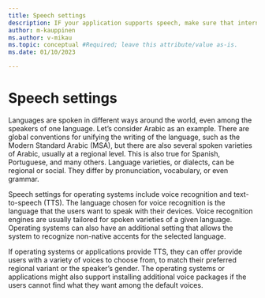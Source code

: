 ```yaml
---
title: Speech settings
description: IF your application supports speech, make sure that international users also benefit.
author: m-kauppinen
ms.author: v-mikau
ms.topic: conceptual #Required; leave this attribute/value as-is.
ms.date: 01/10/2023

---
```


# Speech settings

Languages are spoken in different ways around the world, even among the speakers of one language. Let’s consider Arabic as an example. There are global conventions for unifying the writing of the language, such as the Modern Standard Arabic (MSA), but there are also several spoken varieties of Arabic, usually at a regional level. This is also true for Spanish, Portuguese, and many others. Language varieties, or dialects, can be regional or social. They differ by pronunciation, vocabulary, or even grammar.

Speech settings for operating systems include voice recognition and text-to-speech (TTS). The language chosen for voice recognition is the language that the users want to speak with their devices. Voice recognition engines are usually tailored for spoken varieties of a given language. Operating systems can also have an additional setting that allows the system to recognize non-native accents for the selected language.

If operating systems or applications provide TTS, they can offer provide users with a variety of voices to choose from, to match their preferred regional variant or the speaker’s gender. The operating systems or applications might also support installing additional voice packages if the users cannot find what they want among the default voices.
